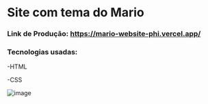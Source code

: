 # Site com tema do Mario

### Link de Produção: https://mario-website-phi.vercel.app/

### Tecnologias usadas: 
-HTML

-CSS

![image](https://github.com/user-attachments/assets/95058fc9-0c99-41ce-9c1b-7b4b119b6720)

